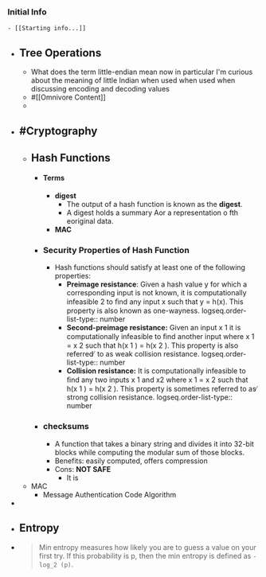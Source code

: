 ### Initial Info
	- [[Starting info...]]
- ## Tree Operations
	- What does the term little-endian mean now in particular I'm curious about the meaning of little Indian when used when used when discussing encoding and decoding values
	- #[[Omnivore Content]]
	-
- ## #Cryptography
	- ## Hash Functions
		- #### Terms
			- **digest**
				- The output of a hash function is known as the **digest**.
				- A digest holds a summary Aor a representation o fth eoriginal data.
			- **MAC**
		- ### Security Properties of Hash Function
			- Hash functions should satisfy at least one of the following properties:
				- **Preimage resistance**: Given a hash value y for which a corresponding input is not known, it is computationally infeasible 2 to ﬁnd any input x such that y = h(x). This property is also known as one-wayness.
				  logseq.order-list-type:: number
				- **Second-preimage resistance:** Given an input x 1 it is computationally infeasible to ﬁnd another input where x 1 = x 2 such that h(x 1 ) = h(x 2 ). This property is also referred ̸ to as weak collision resistance.
				  logseq.order-list-type:: number
				- **Collision resistance:** It is computationally infeasible to ﬁnd any two inputs x 1 and x2  where x 1 = x 2 such that h(x 1 ) = h(x 2 ). This property is sometimes referred to as ̸ strong collision resistance.
				  logseq.order-list-type:: number
		- ### checksums
			- A function that takes a binary string and divides it into 32-bit blocks while computing the modular sum of those blocks.
			- Benefits: easily computed, offers compression
			- Cons: **NOT SAFE**
				- It is
	- MAC
		- Message Authentication Code Algorithm
-
- ## Entropy
- > Min entropy measures how likely you are to guess a value on your first try. If this probability is p, then the min entropy is defined as `-log_2 (p)`.